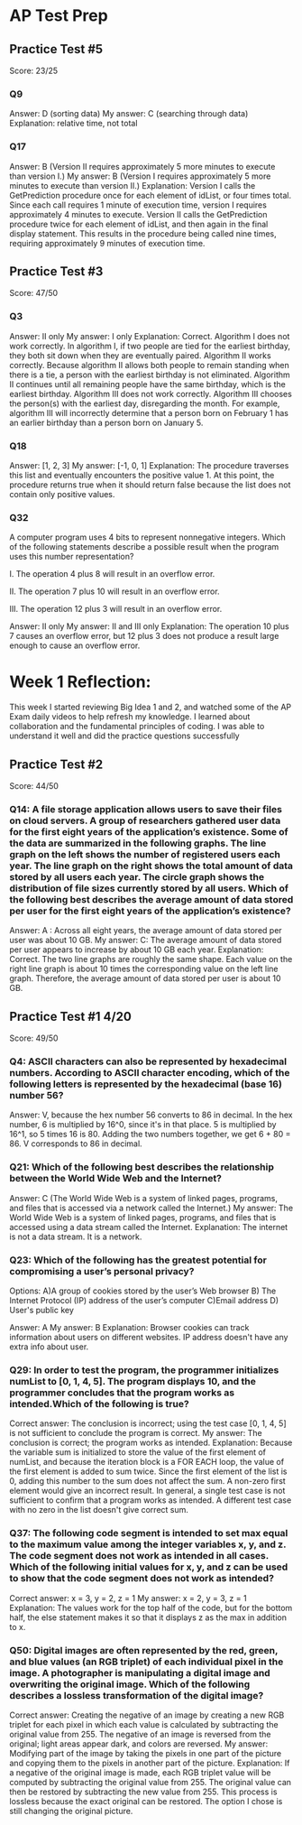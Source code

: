 # AP Test Prep 

## Practice Test #5
Score: 23/25

### Q9
Answer: D (sorting data)
My answer: C (searching through data)
Explanation: relative time, not total

### Q17
Answer: B (Version II requires approximately 5 more minutes to execute than version I.)
My answer: B (Version I requires approximately 5 more minutes to execute than version II.)
Explanation:  Version I calls the GetPrediction procedure once for each element of idList, or four times total. Since each call requires 1 minute of execution time, version I requires approximately 4 minutes to execute. Version II calls the GetPrediction procedure twice for each element of idList, and then again in the final display statement. This results in the procedure being called nine times, requiring approximately 9 minutes of execution time.


## Practice Test #3
Score: 47/50

### Q3
Answer: II only
My answer: I only
Explanation: Correct. Algorithm I does not work correctly. In algorithm I, if two people are tied for the earliest birthday, they both sit down when they are eventually paired. Algorithm II works correctly. Because algorithm II allows both people to remain standing when there is a tie, a person with the earliest birthday is not eliminated. Algorithm II continues until all remaining people have the same birthday, which is the earliest birthday. Algorithm III does not work correctly. Algorithm III chooses the person(s) with the earliest day, disregarding the month. For example, algorithm III will incorrectly determine that a person born on February 1 has an earlier birthday than a person born on January 5.

### Q18
Answer: [1, 2, 3]
My answer: [-1, 0, 1]
Explanation: The procedure traverses this list and eventually encounters the positive value 1. At this point, the procedure returns true when it should return false because the list does not contain only positive values.

### Q32 
A computer program uses 4 bits to represent nonnegative integers. Which of the following statements describe a possible result when the program uses this number representation?

I. The operation 4 plus 8 will result in an overflow error.

II. The operation 7 plus 10 will result in an overflow error.

III. The operation 12 plus 3 will result in an overflow error.

Answer: II only
My answer: II and III only
Explanation: The operation 10 plus 7 causes an overflow error, but 12 plus 3 does not produce a result large enough to cause an overflow error.





# Week 1 Reflection:

This week I started reviewing Big Idea 1 and 2, and watched some of the AP Exam daily videos to help refresh my knowledge. I learned about collaboration and the fundamental principles of coding. I was able to understand it well and did the practice questions successfully



## Practice Test #2

Score: 44/50

### Q14: A file storage application allows users to save their files on cloud servers. A group of researchers gathered user data for the first eight years of the application’s existence. Some of the data are summarized in the following graphs. The line graph on the left shows the number of registered users each year. The line graph on the right shows the total amount of data stored by all users each year. The circle graph shows the distribution of file sizes currently stored by all users. Which of the following best describes the average amount of data stored per user for the first eight years of the application’s existence?

Answer: A : Across all eight years, the average amount of data stored per user was about 10 GB.
My answer: C: The average amount of data stored per user appears to increase by about 10 GB each year.
Explanation: Correct. The two line graphs are roughly the same shape. Each value on the right line graph is about 10 times the corresponding value on the left line graph. Therefore, the average amount of data stored per user is about 10 GB.


 





## Practice Test #1 4/20

Score: 49/50


### Q4:  ASCII characters can also be represented by hexadecimal numbers. According to ASCII character encoding, which of the following letters is represented by the hexadecimal (base 16) number 56?

Answer: V, because the hex number 56 converts to 86 in decimal. In the hex number, 6 is multiplied by 16^0, since it's in that place. 5 is multiplied by 16^1, so 5 times 16 is 80. Adding the two numbers together, we get 6 + 80 = 86. V corresponds to 86 in decimal.


### Q21: Which of the following best describes the relationship between the World Wide Web and the Internet?

Answer: C (The World Wide Web is a system of linked pages, programs, and files that is accessed via a network called the Internet.)
My answer: The World Wide Web is a system of linked pages, programs, and files that is accessed using a data stream called the Internet.
Explanation: The internet is not a data stream. It is a network.


### Q23: Which of the following has the greatest potential for compromising a user’s personal privacy?
Options: A)A group of cookies stored by the user’s Web browser
         B) The Internet Protocol (IP) address of the user’s computer
         C)Email address
         D) User's public key

Answer: A 
My answer: B
Explanation: Browser cookies can track information about users on different websites. IP address doesn't have any extra info about user.


### Q29: In order to test the program, the programmer initializes numList to [0, 1, 4, 5]. The program displays 10, and the programmer concludes that the program works as intended.Which of the following is true?
Correct answer: The conclusion is incorrect; using the test case [0, 1, 4, 5] is not sufficient to conclude the program is correct.
My answer: The conclusion is correct; the program works as intended.
Explanation: Because the variable sum is initialized to store the value of the first element of numList, and because the iteration block is a FOR EACH loop, the value of the first element is added to sum twice. Since the first element of the list is 0, adding this number to the sum does not affect the sum. A non-zero first element would give an incorrect result. In general, a single test case is not sufficient to confirm that a program works as intended.
A different test case with no zero in the list doesn't give correct sum.


### Q37: The following code segment is intended to set max equal to the maximum value among the integer variables x, y, and z. The code segment does not work as intended in all cases. Which of the following initial values for x, y, and z can be used to show that the code segment does not work as intended?
Correct answer: x = 3, y = 2, z = 1
My answer: x = 2, y = 3, z = 1
Explanation: The values work for the top half of the code, but for the bottom half, the else statement makes it so that it displays z as the max in addition to x.


### Q50: Digital images are often represented by the red, green, and blue values (an RGB triplet) of each individual pixel in the image. A photographer is manipulating a digital image and overwriting the original image. Which of the following describes a lossless transformation of the digital image?
Correct answer: Creating the negative of an image by creating a new RGB triplet for each pixel in which each value is calculated by subtracting the original value from 255. The negative of an image is reversed from the original; light areas appear dark, and colors are reversed.
My answer: Modifying part of the image by taking the pixels in one part of the picture and copying them to the pixels in another part of the picture.
Explanation: If a negative of the original image is made, each RGB triplet value will be computed by subtracting the original value from 255. The original value can then be restored by subtracting the new value from 255. This process is lossless because the exact original can be restored. The option I chose is still changing the original picture.











